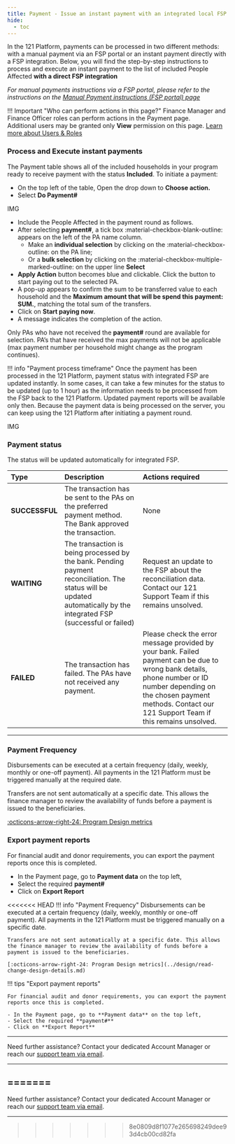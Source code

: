 ```yaml
---
title: Payment - Issue an instant payment with an integrated local FSP
hide:
  - toc
---
```


In the 121 Platform, payments can be processed in two different methods: with a manual payment via an FSP portal or an instant payment directly with a FSP integration. Below, you will find the step-by-step instructions to process and execute an instant payment to the list of included People Affected **with a direct FSP integration**

*For manual payments instructions via a FSP portal, please refer to the instructions on the [Manual Payment instructions (FSP portal) page](./issue-payment-fsp-portal.md)*

!!! Important "Who can perform actions in this page?"
    Finance Manager and Finance Officer roles can perform actions in the Payment page.  
    Additional users may be granted only **View** permission on this page. [Learn more about Users & Roles](../users/users-roles-page.md)

### Process and Execute instant payments

The Payment table shows all of the included households in your program ready to receive payment with the status **Included**.
To initiate a payment:

- On the top left of the table, Open the drop down to **Choose action.**
- Select  **Do Payment#**

IMG

- Include the People Affected in the payment round as follows.
- After selecting **payment#**, a tick box :material-checkbox-blank-outline: appears on the left of the PA name column.
  - Make an **individual selection** by clicking on the :material-checkbox-outline: on the PA line;
  - Or a **bulk selection** by clicking on the :material-checkbox-multiple-marked-outline: on the upper line **Select**
- **Apply Action** button becomes blue and clickable. Click the button to start paying out to the selected PA.
- A pop-up appears to confirm the sum to be transferred value to each household and the **Maximum amount that will be spend this payment: SUM.**, matching the total sum of the transfers.
- Click on **Start paying now**.
- A message indicates the completion of the action.

Only PAs who have not received the **payment#** round are available for selection. PA’s that have received the max payments will not be applicable (max payment number per household might change as the program continues).

!!! info "Payment process timeframe"
    Once the payment has been processed in the 121 Platform, payment status with integrated FSP are updated instantly. In some cases, it can take a few minutes for the status to be updated (up to 1 hour) as the information needs to be processed from the FSP back to the 121 Platform. Updated payment reports will be available only then.
    Because the payment data is being processed on the server, you can keep using the 121 Platform after initiating a payment round.

IMG

### Payment status

The status will be updated automatically for integrated FSP.

| Type | Description | Actions required |
| :---- | :----------- | :----------  |
| **SUCCESSFUL** | The transaction has be sent to the PAs on the preferred payment method. The Bank approved the transaction.| None |
| **WAITING** | The transaction is being processed by the bank. Pending payment reconciliation. The status will be updated automatically by the integrated FSP (successful or failed) | Request an update to the FSP about the reconciliation data. Contact our 121 Support Team if this remains unsolved.|
| **FAILED** | The transaction has failed. The PAs have not received any payment.| Please check the error message provided by your bank. Failed payment can be due to wrong bank details, phone number or ID number depending on the chosen payment methods. Contact our 121 Support Team if this remains unsolved.|

---

### Payment Frequency

Disbursements can be executed at a certain frequency (daily, weekly, monthly or one-off payment). All payments in the 121 Platform must be triggered manually at the required date.

Transfers are not sent automatically at a specific date. This allows the finance manager to review the availability of funds before a payment is issued to the beneficiaries.

[:octicons-arrow-right-24: Program Design metrics](../design/read-change-design-details.md)

### Export payment reports

For financial audit and donor requirements, you can export the payment reports once this is completed.

- In the Payment page, go to **Payment data** on the top left,
- Select the required **payment#**
- Click on **Export Report**


<<<<<<< HEAD
!!! info "Payment Frequency"
    Disbursements can be executed at a certain frequency (daily, weekly, monthly or one-off payment). All payments in the 121 Platform must be triggered manually on a specific date.

    Transfers are not sent automatically at a specific date. This allows the finance manager to review the availability of funds before a payment is issued to the beneficiaries.

    [:octicons-arrow-right-24: Program Design metrics](../design/read-change-design-details.md)


!!! tips "Export payment reports"

    For financial audit and donor requirements, you can export the payment reports once this is completed.

    - In the Payment page, go to **Payment data** on the top left, 
    - Select the required **payment#**
    - Click on **Export Report**

___
Need further assistance? Contact your dedicated Account Manager or reach our [support team via email](mailto:support@121.global).
___
=======
---

Need further assistance? Contact your dedicated Account Manager or reach our [support team via email](mailto:support@121.global).

---

>>>>>>> 8e0809d8f1077e265698249dee93d4cb00cd82fa
